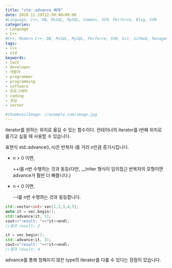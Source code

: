 ```yaml
---
title: "std::advance 예제"
date: 2020-11-29T22:59:40+09:00
#Language, C++, DB, MsSQL, MySQL, Common, SCM, Perforce, Blog, SVN
categories:
- Language
- C++
#C++, Modern C++, DB, MsSQL, MySQL, Perforce, SVN, Git, GitHub, Management, Blog, Hugo, Architecture
tags:
- C++
- std
keywords:
- tech
- developer
- 개발자
- programmer
- programming
- software
- 프로그래머
- coding
- 코딩
- server

#thumbnailImage: //example.com/image.jpg
---
```


iterator를 원하는 위치로 옮길 수 있는 함수이다. 컨테이너의 iterator를 i번째 위치로 옮기고 싶을 때 사용할 수 있습니다.

표현식 std::advance(i, n)은 반복자 i를 거리 n만큼 증가시킵니다.

- n > 0 이면,

  ++i를 n번 수행하는 것과 동등(다만, __InIter 형식이 임의접근 반복자의 모형이면 advance가 훨씬 더 빠릅니다.)

- n < 0 이면,

  --i를 n번 수행하는 것과 동등합니다.

<!--more-->

```cpp
std::vector<int> vec{1,2,3,4,5};
auto it = vec.begin();
std::advance(it, 1);
cout<<"result: "<<*it<<endl;
//결과 result: 2

it = vec.begin();
std::advance(it, 3);
cout<<"result: "<<*it<<endl;
//결과 result: 4
```

advance를 통해 정해지지 않은 type의 iterator를 다룰 수 있다는 장점이 있습니다.